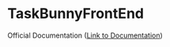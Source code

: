 # TaskBunnyFrontEnd
Official Documentation
([Link to Documentation](https://taskbunny.atlassian.net/wiki/spaces/WORKSPACE/pages/3473410/TaskBunny+Official+Documentation))
